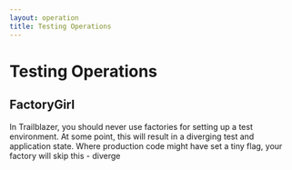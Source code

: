 ```yaml
---
layout: operation
title: Testing Operations
---
```


# Testing Operations

## FactoryGirl

In Trailblazer, you should never use factories for setting up a test environment. At some point, this will result in a diverging test and application state. Where production code might have set a tiny flag, your factory will skip this - diverge
